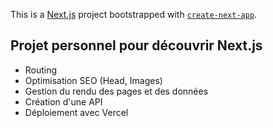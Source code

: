 This is a [Next.js](https://nextjs.org/) project bootstrapped with [`create-next-app`](https://github.com/vercel/next.js/tree/canary/packages/create-next-app).

## Projet personnel pour découvrir Next.js
- Routing
- Optimisation SEO (Head, Images)
- Gestion du rendu des pages et des données
- Création d'une API
- Déploiement avec Vercel
